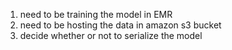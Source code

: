 1) need to be training the model in EMR
2) need to be hosting the data in amazon s3 bucket
3) decide whether or not to serialize the model